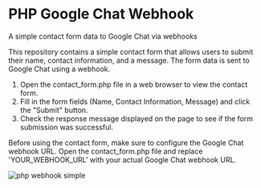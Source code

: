 # PHP Google Chat Webhook
A simple contact form data to Google Chat via webhooks

This repository contains a simple contact form that allows users to submit their name, contact information, and a message. The form data is sent to Google Chat using a webhook.

1. Open the contact_form.php file in a web browser to view the contact form.
2. Fill in the form fields (Name, Contact Information, Message) and click the "Submit" button.
3. Check the response message displayed on the page to see if the form submission was successful.

Before using the contact form, make sure to configure the Google Chat webhook URL. Open the contact_form.php file and replace 'YOUR_WEBHOOK_URL' with your actual Google Chat webhook URL.

![php webhook simple](https://github.com/KPDMadhuka/PHP-Google-Chat-Webhook/assets/33710669/181c30f7-ba07-4f7b-8f4e-637db8f07425)

